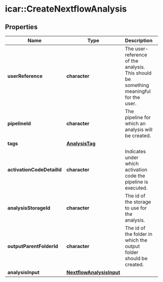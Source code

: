 # icar::CreateNextflowAnalysis


## Properties

Name | Type | Description | Notes
------------ | ------------- | ------------- | -------------
**userReference** | **character** | The user-reference of the analysis. This should be something meaningful for the user. | 
**pipelineId** | **character** | The pipeline for which an analysis will be created. | 
**tags** | [**AnalysisTag**](AnalysisTag.md) |  | 
**activationCodeDetailId** | **character** | Indicates under which activation code the pipeline is executed. | 
**analysisStorageId** | **character** | The id of the storage to use for the analysis. | [optional] 
**outputParentFolderId** | **character** | The id of the folder in which the output folder should be created. | [optional] 
**analysisInput** | [**NextflowAnalysisInput**](NextflowAnalysisInput.md) |  | 



